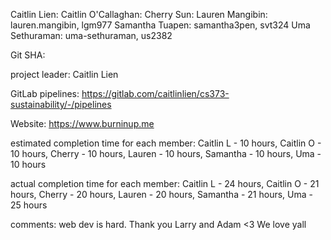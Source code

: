 Caitlin Lien:
Caitlin O'Callaghan:
Cherry Sun:
Lauren Mangibin: lauren.mangibin, lgm977
Samantha Tuapen: samantha3pen, svt324
Uma Sethuraman: uma-sethuraman, us2382

Git SHA: 

project leader: Caitlin Lien

GitLab pipelines: https://gitlab.com/caitlinlien/cs373-sustainability/-/pipelines

Website: https://www.burninup.me

estimated completion time for each member: 
Caitlin L - 10 hours,
Caitlin O - 10 hours,
Cherry - 10 hours,
Lauren - 10 hours,
Samantha - 10 hours,
Uma - 10 hours

actual completion time for each member:
Caitlin L - 24 hours,
Caitlin O - 21 hours,
Cherry - 20 hours,
Lauren - 20 hours,
Samantha - 21 hours,
Uma - 25 hours

comments: web dev is hard. Thank you Larry and Adam <3 We love yall